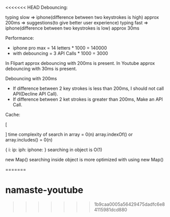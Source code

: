 <<<<<<< HEAD
Debouncing:

typing slow => iphone(difference between two keystrokes is high) approx 200ms => suggestions(to give better user experience)
typing fast => iphone(difference between two keystrokes is low) approx 30ms

Performance:
 - iphone pro max = 14 letters * 1000 = 140000
 - with debouncing = 3 API Calls * 1000 = 3000 

 In Flipart approx debouncing with 200ms is present.
 In Youtube approx debouncing with 30ms is present.

 Debouncing with 200ms
 - If difference between 2 key strokes is less than 200ms, I should not call API(Decline API Call).
 - If difference between 2 ket strokes is greater than 200ms, Make an API Call.

  Cache:

  [

  ]
  time complexity of search in array = 0(n)
  array.indexOf() or array.includes()   = 0(n)

  {
    i:
    ip:
    iph:
    iphone:
  }
  searching in object is O(1)

  new Map()
  searching inside object is more optimized with using new Map()


<!-- LRU Caches (Least Recently Used): we can restrict our cache only to store 100 keys.As soon as it is above 100 keys start removing key from top.Do not bloat redux store. (FIFO) -->

<!-- Live Chat >>>>>>>>>>> Infinite Scroll >>>>>> Pagination -->
=======
# namaste-youtube
>>>>>>> 1b9caa0005a56429475dadfc6e84115981dcd880
